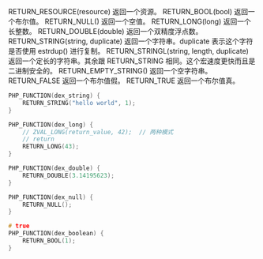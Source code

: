 RETURN_RESOURCE(resource)
    返回一个资源。
RETURN_BOOL(bool)
    返回一个布尔值。
RETURN_NULL()
    返回一个空值。
RETURN_LONG(long)
    返回一个长整数。
RETURN_DOUBLE(double)
    返回一个双精度浮点数。
RETURN_STRING(string, duplicate)
    返回一个字符串。duplicate 表示这个字符是否使用 estrdup() 进行复制。
RETURN_STRINGL(string, length, duplicate)
    返回一个定长的字符串。其余跟 RETURN_STRING 相同。这个宏速度更快而且是二进制安全的。
RETURN_EMPTY_STRING()
    返回一个空字符串。
RETURN_FALSE
    返回一个布尔值假。
RETURN_TRUE
    返回一个布尔值真。

```c
PHP_FUNCTION(dex_string) {
    RETURN_STRING("hello world", 1);
}

PHP_FUNCTION(dex_long) {
    // ZVAL_LONG(return_value, 42);  // 两种模式
    // return 
    RETURN_LONG(43);
}

PHP_FUNCTION(dex_double) {
    RETURN_DOUBLE(3.14195623);
}

PHP_FUNCTION(dex_null) {
    RETURN_NULL();
}

# true
PHP_FUNCTION(dex_boolean) {
    RETURN_BOOL(1);
}
```
